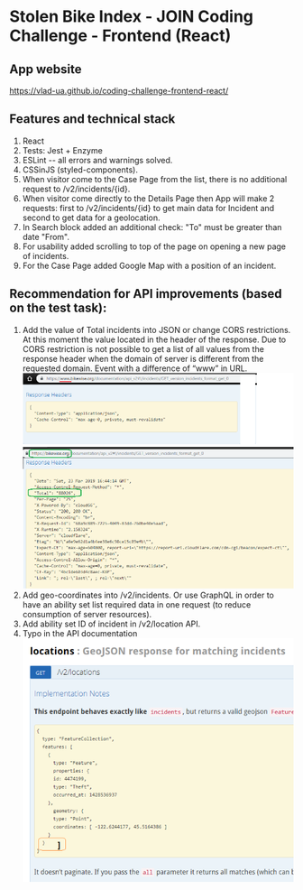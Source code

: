 # Stolen Bike Index - JOIN Coding Challenge - Frontend (React)

## App website 
https://vlad-ua.github.io/coding-challenge-frontend-react/

## Features and technical stack
1. React
2. Tests: Jest + Enzyme
3. ESLint -- all errors and warnings solved.
4. CSSinJS (styled-components).
5. When visitor come to the Case Page from the list, there is no additional request to /v2/incidents/{id}.
6. When visitor come directly to the Details Page then App will make 2 requests: first to /v2/incidents/{id} to get main data for Incident and second to get data for a geolocation.
7. In Search block added an additional check: "To" must be greater than date "From".
8. For usability added scrolling to top of the page on opening a new page of incidents.
9. For the Case Page added Google Map with a position of an incident.

## Recommendation for API improvements (based on the test task):
1. Add the value of Total incidents into JSON or change CORS restrictions. 
At this moment the value located in the header of the response. 
Due to CORS restriction is not possible to get a list of all values from the response header when the domain of server is different from the requested domain.
Event with a difference of “www” in URL.
![CORS restriction](https://github.com/Vlad-UA/coding-challenge-frontend-react/blob/master/cors-limitations.png)
2. Add geo-coordinates into /v2/incidents. Or use GraphQL in order to have an ability set list required data in one request (to reduce consumption of server resources).
3. Add ability set ID of incident in /v2/location API.
4. Typo in the API documentation
![API typo](https://github.com/Vlad-UA/coding-challenge-frontend-react/blob/master/typo.png)
